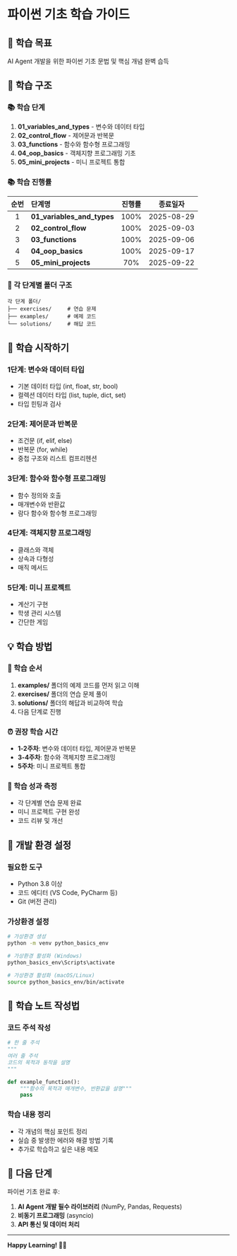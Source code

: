 # 파이썬 기초 학습 가이드

## 🎯 학습 목표
AI Agent 개발을 위한 파이썬 기초 문법 및 핵심 개념 완벽 습득

## 📁 학습 구조

### 📚 학습 단계
1. **01_variables_and_types** - 변수와 데이터 타입
2. **02_control_flow** - 제어문과 반복문
3. **03_functions** - 함수와 함수형 프로그래밍
4. **04_oop_basics** - 객체지향 프로그래밍 기초
5. **05_mini_projects** - 미니 프로젝트 통합 

### 📚 학습 진행률
|순번|단계명                          |진행률|종료일자|
|:-:|:----------------------------|:--:|:--------:|
| 1 |**01_variables_and_types**     |100%|2025-08-29|
| 2 |**02_control_flow**            |100%|2025-09-03|
| 3 |**03_functions**               |100%|2025-09-06|
| 4 |**04_oop_basics**              |100%|2025-09-17|
| 5 |**05_mini_projects**           |70%|2025-09-22|

### 📂 각 단계별 폴더 구조
```
각 단계 폴더/
├── exercises/     # 연습 문제
├── examples/      # 예제 코드
└── solutions/     # 해답 코드
```

## 🚀 학습 시작하기

### 1단계: 변수와 데이터 타입
- 기본 데이터 타입 (int, float, str, bool)
- 컬렉션 데이터 타입 (list, tuple, dict, set)
- 타입 힌팅과 검사

### 2단계: 제어문과 반복문
- 조건문 (if, elif, else)
- 반복문 (for, while)
- 중첩 구조와 리스트 컴프리헨션

### 3단계: 함수와 함수형 프로그래밍
- 함수 정의와 호출
- 매개변수와 반환값
- 람다 함수와 함수형 프로그래밍

### 4단계: 객체지향 프로그래밍
- 클래스와 객체
- 상속과 다형성
- 매직 메서드

### 5단계: 미니 프로젝트
- 계산기 구현
- 학생 관리 시스템
- 간단한 게임

## 💡 학습 방법

### 📖 학습 순서
1. **examples/** 폴더의 예제 코드를 먼저 읽고 이해
2. **exercises/** 폴더의 연습 문제 풀이
3. **solutions/** 폴더의 해답과 비교하여 학습
4. 다음 단계로 진행

### ⏰ 권장 학습 시간
- **1-2주차**: 변수와 데이터 타입, 제어문과 반복문
- **3-4주차**: 함수와 객체지향 프로그래밍
- **5주차**: 미니 프로젝트 통합

### 🎯 학습 성과 측정
- 각 단계별 연습 문제 완료
- 미니 프로젝트 구현 완성
- 코드 리뷰 및 개선

## 🔧 개발 환경 설정

### 필요한 도구
- Python 3.8 이상
- 코드 에디터 (VS Code, PyCharm 등)
- Git (버전 관리)

### 가상환경 설정
```bash
# 가상환경 생성
python -m venv python_basics_env

# 가상환경 활성화 (Windows)
python_basics_env\Scripts\activate

# 가상환경 활성화 (macOS/Linux)
source python_basics_env/bin/activate
```

## 📝 학습 노트 작성법

### 코드 주석 작성
```python
# 한 줄 주석
"""
여러 줄 주석
코드의 목적과 동작을 설명
"""

def example_function():
    """함수의 목적과 매개변수, 반환값을 설명"""
    pass
```

### 학습 내용 정리
- 각 개념의 핵심 포인트 정리
- 실습 중 발생한 에러와 해결 방법 기록
- 추가로 학습하고 싶은 내용 메모

## 🚀 다음 단계

파이썬 기초 완료 후:
1. **AI Agent 개발 필수 라이브러리** (NumPy, Pandas, Requests)
2. **비동기 프로그래밍** (asyncio)
3. **API 통신 및 데이터 처리**

---

**Happy Learning! 🐍✨**

